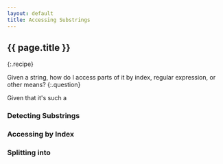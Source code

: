 ```yaml
---
layout: default
title: Accessing Substrings
---
```


## {{ page.title }}
{:.recipe}

Given a string, how do I access parts of it by index, regular expression, or other means?
{:.question}

Given that it's such a 

### Detecting Substrings

### Accessing by Index

### Splitting into 
